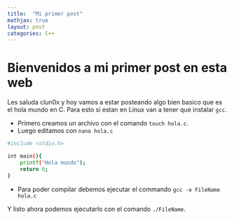 ```yaml
---
title:  "Mi primer post"
mathjax: true
layout: post
categories: C++
---
```


# Bienvenidos a mi primer post en esta web
Les saluda clun0x y hoy vamos a estar posteando algo bien basico que es el hola mundo en C.
Para esto si estan en Linux van a tener que instalar `gcc`.

* Primero creamos un archivo con el comando `touch hola.c`.
* Luego editamos con `nano hola.c`


```bash
#include <stdio.h>

int main(){
    printf("Hola mundo");
    return 0;
}
```

* Para poder compilar debemos ejecutar el commando `gcc -o FileName hola.c`
 
Y listo ahora podemos ejecutarlo con el comando `./FileName`.

	
